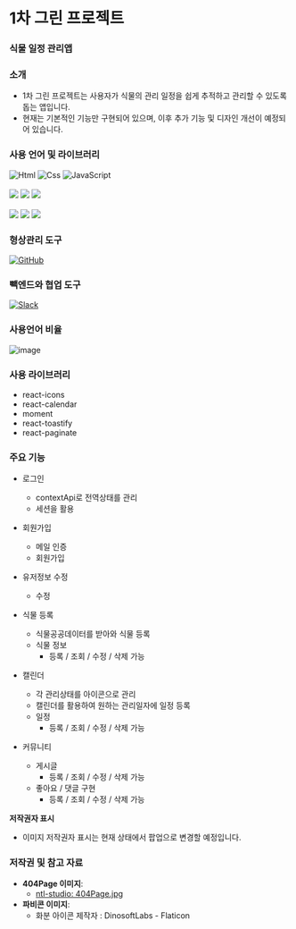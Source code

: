 
# 1차 그린 프로젝트

### 식물 일정 관리앱

### 소개

- 1차 그린 프로젝트는 사용자가 식물의 관리 일정을 쉽게 추적하고 관리할 수 있도록 돕는 앱입니다. 
- 현재는 기본적인 기능만 구현되어 있으며, 이후 추가 기능 및 디자인 개선이 예정되어 있습니다.

### 사용 언어 및 라이브러리

<div>
<img alt="Html" src ="https://img.shields.io/badge/HTML-E34F26.svg?&style=for-the-badge&logo=HTML&logoColor=white"/>

<img alt="Css" src ="https://img.shields.io/badge/CSS-1572B6.svg?&style=for-the-badge&logo=CSS&logoColor=white"/>

<img alt="JavaScript" src ="https://img.shields.io/badge/JavaScriipt-F7DF1E.svg?&style=for-the-badge&logo=JavaScript&logoColor=black"/>
</div>
<br/>
<div>
<img src="https://img.shields.io/badge/react.js-61DAFB?style=for-the-badge&logo=react&logoColor=black"/>

<img src="https://img.shields.io/badge/sass-CC6699?style=for-the-badge&logo=Sass&logoColor=white">

<img src="https://img.shields.io/badge/emotion-black?style=for-the-badge&logo=emotion&logoColor=white">
</div>
<br/>
<div>
<img src="https://img.shields.io/badge/resetCss-black?style=for-the-badge&logo=resetCss&logoColor=white">

<img src="https://img.shields.io/badge/axios-5A29E4?style=for-the-badge&logo=axios&logoColor=white">

<img src="https://img.shields.io/badge/react router-CA4245?style=for-the-badge&logo=reactrouter&logoColor=white">
</div>

### 형상관리 도구

<a href = "https://github.com/gomdori2/green-01prj.git"><img alt="GitHub" src ="https://img.shields.io/badge/GitHub-181717.svg?&style=for-the-badge&logo=GitHub&logoColor=white"/>
</a>

### 빽엔드와 협업 도구

</a> <a href = "hun-se.slack.com"> <img alt="Slack" src ="https://img.shields.io/badge/Slack-4A154B.svg?&style=for-the-badge&logo=Slack&logoColor=white"/></a>

### 사용언어 비율
![image](https://github.com/gomdori2/green-01prj/assets/96719788/99881a19-5c70-40eb-bf01-ddc1d1728893)


### 사용 라이브러리
  - react-icons
  - react-calendar
  - moment
  - react-toastify
  - react-paginate

### 주요 기능

- 로그인
  - contextApi로 전역상태를 관리
  - 세션을 활용


- 회원가입
  - 메일 인증
  - 회원가입



- 유저정보 수정
  - 수정



- 식물 등록
  - 식물공공데이터를 받아와 식물 등록
  - 식물 정보
    - 등록 / 조회 / 수정 / 삭제 가능
  
- 캘린더
  - 각 관리상태를 아이콘으로 관리
  - 캘린더를 활용하여 원하는 관리일자에 일정 등록
  - 일정
    - 등록 / 조회 / 수정 / 삭제 가능

- 커뮤니티
  - 게시글
    - 등록 / 조회 / 수정 / 삭제 가능
  - 좋아요 / 댓글 구현
    - 등록 / 조회 / 수정 / 삭제 가능

**저작권자 표시**

- 이미지 저작권자 표시는 현재 상태에서 팝업으로 변경할 예정입니다.

### 저작권 및 참고 자료

- **404Page 이미지**:
  - <a href="https://kr.freepik.com/author/ntl-studio">ntl-studio: 404Page.jpg</a>
- **파비콘 이미지**:
  - 화분 아이콘 제작자 : DinosoftLabs - Flaticon

